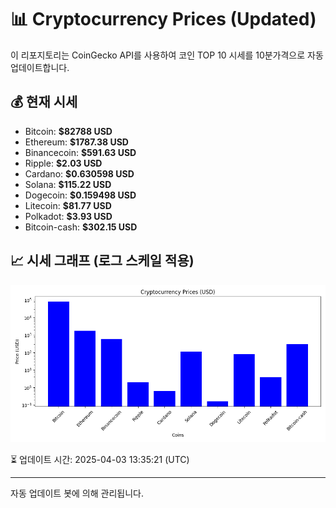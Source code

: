 
# 📊 Cryptocurrency Prices (Updated)

이 리포지토리는 CoinGecko API를 사용하여 코인 TOP 10 시세를 10분가격으로 자동 업데이트합니다.

## 💰 현재 시세
- Bitcoin: **$82788 USD**
- Ethereum: **$1787.38 USD**
- Binancecoin: **$591.63 USD**
- Ripple: **$2.03 USD**
- Cardano: **$0.630598 USD**
- Solana: **$115.22 USD**
- Dogecoin: **$0.159498 USD**
- Litecoin: **$81.77 USD**
- Polkadot: **$3.93 USD**
- Bitcoin-cash: **$302.15 USD**

## 📈 시세 그래프 (로그 스케일 적용)
![Crypto Prices](crypto_prices.png)

⏳ 업데이트 시간: 2025-04-03 13:35:21 (UTC)

---
자동 업데이트 봇에 의해 관리됩니다.
